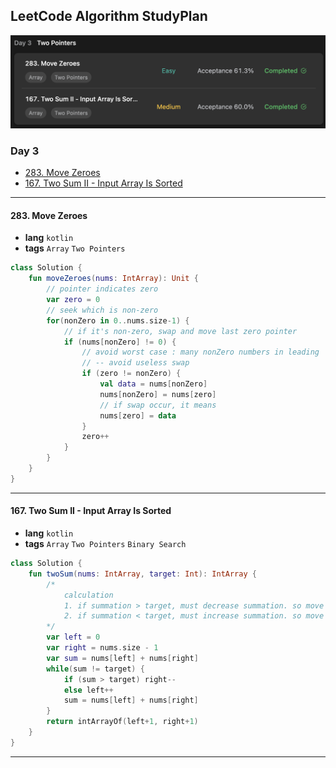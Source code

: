 ## LeetCode Algorithm StudyPlan

<img src="../../assets/leetcode_study_day3.png" alt="leetcode_study_day2" style="zoom:50%;" />

### Day 3

- [283. Move Zeroes](https://leetcode.com/problems/move-zeroes/?envType=study-plan&id=algorithm-i)
- [167. Two Sum II - Input Array Is Sorted](https://leetcode.com/problems/two-sum-ii-input-array-is-sorted/?envType=study-plan&id=algorithm-i)

---

#### 283. Move Zeroes

- **lang**  `kotlin` 
- **tags**  `Array`  `Two Pointers`

```kotlin
class Solution {
    fun moveZeroes(nums: IntArray): Unit {
        // pointer indicates zero
        var zero = 0
        // seek which is non-zero
        for(nonZero in 0..nums.size-1) {
            // if it's non-zero, swap and move last zero pointer
            if (nums[nonZero] != 0) {
                // avoid worst case : many nonZero numbers in leading
                // -- avoid useless swap
                if (zero != nonZero) {
                    val data = nums[nonZero]
                    nums[nonZero] = nums[zero]
                    // if swap occur, it means
                    nums[zero] = data
                }
                zero++
            }
        }
    }
}
```

---

#### 167. Two Sum II - Input Array Is Sorted

- **lang**  `kotlin` 
- **tags**  `Array`  `Two Pointers` `Binary Search` 

```kotlin
class Solution {
    fun twoSum(nums: IntArray, target: Int): IntArray {
        /*
            calculation
            1. if summation > target, must decrease summation. so move right pointer
            2. if summation < target, must increase summation. so move left pointer
        */
        var left = 0
        var right = nums.size - 1
        var sum = nums[left] + nums[right]
        while(sum != target) {
            if (sum > target) right--
            else left++
            sum = nums[left] + nums[right]
        }
        return intArrayOf(left+1, right+1)
    }
}
```

---

